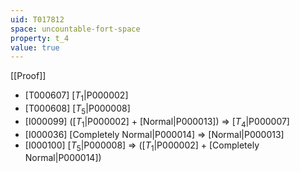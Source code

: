 ```yaml
---
uid: T017812
space: uncountable-fort-space
property: t_4
value: true
---
```

[[Proof]]

* [T000607] [$T_1$|P000002]
* [T000608] [$T_5$|P000008]
* [I000099] ([$T_1$|P000002] + [Normal|P000013]) => [$T_4$|P000007]
* [I000036] [Completely Normal|P000014] => [Normal|P000013]
* [I000100] [$T_5$|P000008] => ([$T_1$|P000002] + [Completely Normal|P000014])

